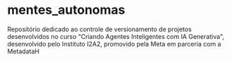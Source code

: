 # mentes_autonomas
Repositório dedicado ao controle de versionamento de projetos desenvolvidos no curso "Criando Agentes Inteligentes com IA Generativa", desenvolvido pelo Instituto I2A2, promovido pela Meta em parceria com a MetadataH 
